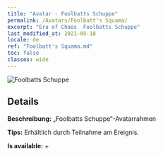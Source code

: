 ```yaml
---
title: "Avatar - Foolbatts Schuppe"
permalink: /Avatars/Foolbatt's Squama/
excerpt: "Era of Chaos  Foolbatts Schuppe"
last_modified_at: 2021-05-18
locale: de
ref: "Foolbatt's Squama.md"
toc: false
classes: wide
---
```

 ![Foolbatts Schuppe](/images/a/avatarFrame_83.png)

## Details

 **Beschreibung:** „Foolbatts Schuppe“-Avatarrahmen 

 **Tips:** Erhältlich durch Teilnahme am Ereignis. 

 **Is available:**  + 

